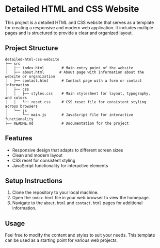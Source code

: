 # Detailed HTML and CSS Website

This project is a detailed HTML and CSS website that serves as a template for creating a responsive and modern web application. It includes multiple pages and is structured to provide a clear and organized layout.

## Project Structure

```
detailed-html-css-website
├── src
│   ├── index.html        # Main entry point of the website
│   ├── about.html       # About page with information about the website or organization
│   ├── contact.html      # Contact page with a form or contact information
│   ├── css
│   │   ├── styles.css    # Main stylesheet for layout, typography, and colors
│   │   └── reset.css     # CSS reset file for consistent styling across browsers
│   └── js
│       └── main.js       # JavaScript file for interactive functionality
├── README.md             # Documentation for the project
```

## Features

- Responsive design that adapts to different screen sizes
- Clean and modern layout
- CSS reset for consistent styling
- JavaScript functionality for interactive elements

## Setup Instructions

1. Clone the repository to your local machine.
2. Open the `index.html` file in your web browser to view the homepage.
3. Navigate to the `about.html` and `contact.html` pages for additional information.

## Usage

Feel free to modify the content and styles to suit your needs. This template can be used as a starting point for various web projects.